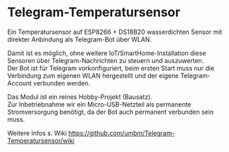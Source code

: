 # Telegram-Temperatursensor
Ein Temperatursensor auf ESP8266 + DS18B20 wasserdichten Sensor mit direkter Anbindung als Telegram-Bot über WLAN.

Damit ist es möglich, ohne weitere IoT/SmartHome-Installation diese Sensoren über Telegram-Nachrichten zu steuern und auszuwerten.  
Der Bot ist für Telegram vorkonfiguriert, beim ersten Start muss nur die Verbindung zum eigenen WLAN hergestellt und der eigene Telegram-Account verbunden werden.


Das Modul ist ein reines Hobby-Projekt (Bausatz).   
Zur Inbetriebnahme wir ein Micro-USB-Netzteil als permanente Stromversorgung benötigt, da der Bot auch permanent verbunden sein muss.   

Weitere Infos s. Wiki <https://github.com/umbm/Telegram-Temperatursensor/wiki>  



